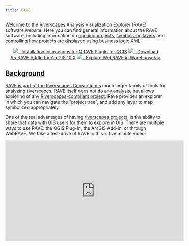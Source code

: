 ```yaml
---
title: RAVE
---
```


Welcome to the Riverscapes Analysis Visualization Explorer (RAVE) software website. Here you can find general information about the RAVE software, including information on [opening projects](open-project.html), [symbolizing layers](symbology.html) and controlling how projects are displayed using [business logic XML](business-logic.html).

<div style="text-align:center">
<a class="button large" href="http://rave.riverscapes.xyz/install.html#qgis-plug-in">
        <img src="{{site.baseurl}}/assets/images/RiverscapesLogo_x16.png">
        &nbsp;&nbsp;Installation Instructions for QRAVE PlugIn for QGIS</a>
<a class="button large" href="https://github.com/Riverscapes/RaveAddIn/releases/latest">
        <img src="{{site.baseurl}}/assets/images/RiverscapesLogo_x16.png">
        &nbsp;&nbsp;Download ArcRAVE AddIn for ArcGIS 10.X</a>
<a class="button large" href="https://data.riverscapes.xyz">
        <img src="{{site.baseurl}}/assets/images/RiverscapesLogo_x16.png">
        &nbsp;&nbsp;Explore WebRAVE in Warehouse/a>
</div>

## Background

RAVE is part of the [Riverscapes Consortium's](http://riverscapes.xyz) much larger family of tools for analyzing riverscapes. RAVE itself does not do any analysis, but allows exploring of any [Riverscapes-compliant project](https://riverscapes.github.io/riverscapes-website/Technical_Reference/Documentation_Standards/Riverscapes_Projects/). Rave provides an explorer in which you can navigate the "project tree", and add any layer to map symbolized appropriately. 

One of the real advantages of having [riverscapes projects](https://riverscapes.xyz/Tools/Technical_Reference/Documentation_Standards/Riverscapes_Projects/), is the ability to share that data with GIS users for them to explore in GIS. There are multiple ways to use RAVE: the QGIS Plug-In, the ArcGIS Add-in, or through WebRAVE. We take a test-drive of RAVE in this < five minute video:

<div class="responsive-embed">
<iframe width="560" height="315" src="https://www.youtube.com/embed/9gFvuRWC2AI" frameborder="0" allow="accelerometer; autoplay; encrypted-media; gyroscope; picture-in-picture" allowfullscreen></iframe>
</div>